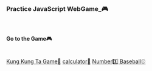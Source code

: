 ### Practice JavaScript WebGame_🎮 <br>
<br>

#### Go to the Game🎮
<br>
<a href="https://kung-kung-ta.netlify.app/">Kung Kung Ta Game🎲</a>
<a href="https://ez1n-calulator.netlify.app/">calculator🔢</a>
<a href="https://ez1n-number-baseball.netlify.app/">Number3️⃣ Baseball⚾</a>
